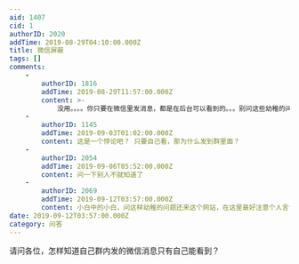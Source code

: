 ```yaml
---
aid: 1407
cid: 1
authorID: 2020
addTime: 2019-08-29T04:10:00.000Z
title: 微信屏蔽
tags: []
comments:
    -
        authorID: 1816
        addTime: 2019-08-29T11:57:00.000Z
        content: >-
            没用。。。。你只要在微信里发消息，都是在后台可以看到的。。。别问这些幼稚的问题了。“微信不是你家开的，你想怎么样就怎么样！”除非你不用微信！不然你的所有记录都可以保存在服务器至少5年。
    -
        authorID: 1145
        addTime: 2019-09-03T01:02:00.000Z
        content: 这是一个悖论吧？ 只要自己看，那为什么发到群里面？
    -
        authorID: 2054
        addTime: 2019-09-06T05:52:00.000Z
        content: 问一下别人不就知道了
    -
        authorID: 2069
        addTime: 2019-09-12T03:57:00.000Z
        content: 小白中的小白，问这样幼稚的问题还来这个网站，在这里最好注意个人言论，
date: 2019-09-12T03:57:00.000Z
category: 问答
---
```


请问各位，怎样知道自己群内发的微信消息只有自己能看到？
